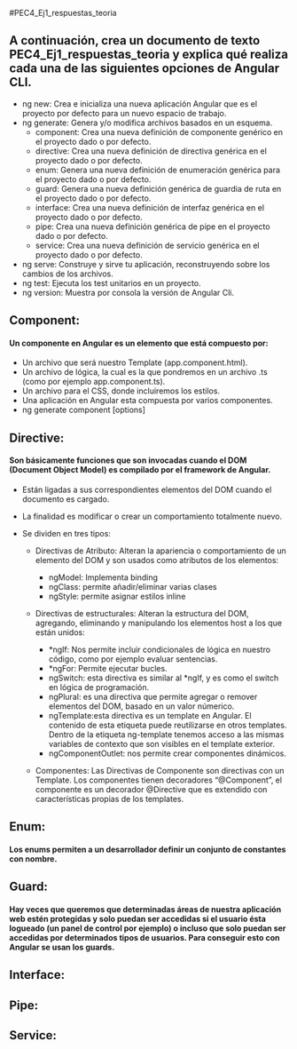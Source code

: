 #PEC4_Ej1_respuestas_teoria

## A continuación, crea un documento de texto PEC4_Ej1_respuestas_teoria y explica qué realiza cada una de las siguientes opciones de Angular CLI.

- ng new: Crea e inicializa una nueva aplicación Angular que es el proyecto por defecto para un nuevo espacio de trabajo.
- ng generate: Genera y/o modifica archivos basados en un esquema.
  - component: Crea una nueva definición de componente genérico en el proyecto dado o por defecto.
  - directive: Crea una nueva definición de directiva genérica en el proyecto dado o por defecto.
  - enum: Genera una nueva definición de enumeración genérica para el proyecto dado o por defecto.
  - guard: Genera una nueva definición genérica de guardia de ruta en el proyecto dado o por defecto.
  - interface: Crea una nueva definición de interfaz genérica en el proyecto dado o por defecto.
  - pipe: Crea una nueva definición genérica de pipe en el proyecto dado o por defecto.
  - service: Crea una nueva definición de servicio genérica en el proyecto dado o por defecto.
- ng serve: Construye y sirve tu aplicación, reconstruyendo sobre los cambios de los archivos.
- ng test: Ejecuta los test unitarios en un proyecto.
- ng version: Muestra por consola la versión de Angular Cli.

## Component: 
#### Un componente en Angular es un elemento que está compuesto por:

- Un archivo que será nuestro Template (app.component.html).
- Un archivo de lógica, la cual es la que pondremos en un archivo .ts (como por ejemplo app.component.ts).
- Un archivo para el CSS, donde incluiremos los estilos.
- Una aplicación en Angular esta compuesta por varios componentes.
- ng generate component <name> [options]

## Directive: 
#### Son básicamente funciones que son invocadas cuando el DOM (Document Object Model) es compilado por el framework de Angular. 

- Están ligadas a sus correspondientes elementos del DOM cuando el documento es cargado.  
- La finalidad es modificar o crear un comportamiento totalmente nuevo.
- Se dividen en tres tipos:
  
  - Directivas de Atributo: Alteran la apariencia o comportamiento de un elemento del DOM y son usados como atributos de los elementos:
    - ngModel: Implementa binding
    - ngClass: permite añadir/eliminar varias clases
    - ngStyle: permite asignar estilos inline
  
  - Directivas de estructurales: Alteran la estructura del DOM, agregando, eliminando y manipulando los elementos host a los que están unidos:
    - *ngIf: Nos permite incluir condicionales de lógica en nuestro código, como por ejemplo evaluar sentencias.
    - *ngFor: Permite ejecutar bucles.
    - ngSwitch: esta directiva es similar al *ngIf, y es como el switch en lógica de programación.
    - ngPlural: es una directiva que permite agregar o remover elementos del DOM, basado en un valor númerico.
    - ngTemplate:esta directiva es un template en Angular. El contenido de esta etiqueta puede reutilizarse en otros templates. Dentro de la etiqueta ng-template tenemos acceso a las mismas variables de contexto que son visibles en el template exterior.
    - ngComponentOutlet: nos permite crear componentes dinámicos.
  - Componentes: Las Directivas de Componente son directivas con un Template. Los componentes tienen decoradores “@Component”, el componente es un decorador @Directive que es extendido con características propias de los templates.

## Enum: 
#### Los enums permiten a un desarrollador definir un conjunto de constantes con nombre.

## Guard: 
#### Hay veces que queremos que determinadas áreas de nuestra aplicación web estén protegidas y solo puedan ser accedidas si el usuario ésta logueado (un panel de control por ejemplo) o incluso que solo puedan ser accedidas por determinados tipos de usuarios. Para conseguir esto con Angular se usan los guards. 

## Interface:
####
## Pipe:
####
## Service:
####